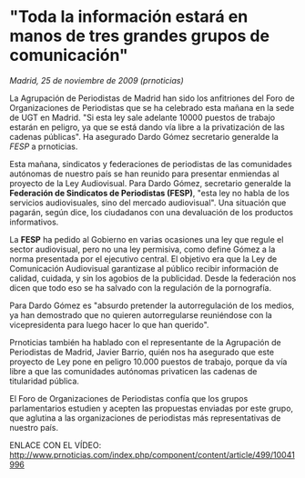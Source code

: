 # "Toda la información estará en manos de tres grandes grupos de comunicación"

*Madrid, 25 de noviembre de 2009 (prnoticias)*

La Agrupación de Periodistas de Madrid han sido los anfitriones del Foro de Organizaciones de Periodistas que se ha celebrado esta mañana en la sede de UGT en Madrid. "Si esta ley sale adelante 10000 puestos de trabajo estarán en peligro, ya que se está dando vía libre a la privatización de las cadenas públicas". Ha asegurado Dardo Gómez secretario generalde la *FESP* a prnoticias.

Esta mañana, sindicatos y federaciones de periodistas de las comunidades autónomas de nuestro país se han reunido para presentar enmiendas al proyecto de la Ley Audiovisual. Para Dardo Gómez, secretario generalde la **Federación de Sindicatos de Periodistas (FESP)**, "esta ley no habla de los servicios audiovisuales, sino del mercado audiovisual". Una situación que pagarán, según dice, los ciudadanos con una devaluación de los productos informativos.

La **FESP** ha pedido al Gobierno en varias ocasiones una ley que regule el sector audiovisual, pero no una ley permisiva, como define Gómez a la norma presentada por el ejecutivo central. El objetivo era que la Ley de Comunicación Audiovisual garantizase al público recibir información de calidad, cuidada, y sin los agobios de la publicidad. Desde la federación nos dicen que todo eso se ha salvado con la regulación de la pornografía.

Para Dardo Gómez es "absurdo pretender la autorregulación de los medios, ya han demostrado que no quieren autorregularse reuniéndose con la vicepresidenta para luego hacer lo que han querido".

Prnoticias también ha hablado con el representante de la Agrupación de Periodistas de Madrid, Javier Barrio, quién nos ha asegurado que este proyecto de Ley pone en peligro 10.000 puestos de trabajo, porque da vía libre a que las comunidades autónomas privaticen las cadenas de titularidad pública.

El Foro de Organizaciones de Periodistas confía que los grupos parlamentarios estudien y acepten las propuestas enviadas por este grupo, que aglutina a las organizaciones de periodistas más representativas de nuestro país.

ENLACE CON EL VÍDEO: http://www.prnoticias.com/index.php/component/content/article/499/10041996
